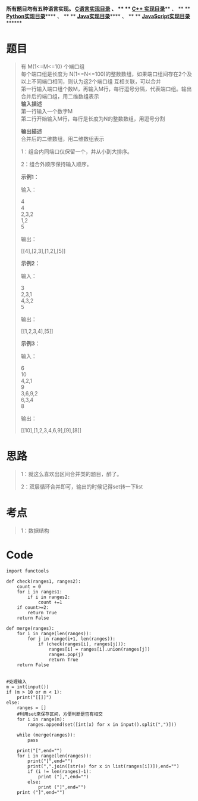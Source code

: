 **所有题目均有五种语言实现。
**[C语言实现目录](https://renjie.blog.csdn.net/article/details/129190260
"C语言实现目录")** 、 ** ** **[C++
实现目录](https://blog.csdn.net/misayaaaaa/category_12036814.html "C++
实现目录")****** 、 ** **
**[Python实现目录](https://blog.csdn.net/misayaaaaa/category_12111005.html
"Python实现目录")****** 、 ** **
**[Java实现目录](https://blog.csdn.net/misayaaaaa/category_12111006.html
"Java实现目录")****** 、 ** **
**[JavaScript实现目录](https://blog.csdn.net/misayaaaaa/category_12199270.html
"JavaScript实现目录")********

# 题目

> 有 M(1<=M<=10) 个端口组  
>  每个端口组是长度为 N(1<=N<=100)的整数数组，如果端口组间存在2个及以上不同端口相同，则认为这2个端口组 互相关联，可以合并  
>  第一行输入端口组个数M，再输入M行，每行逗号分隔，代表端口组。输出合并后的端口组，用二维数组表示  
>  **输入描述**  
>  第一行输入一个数字M  
>  第二行开始输入M行，每行是长度为N的整数数组，用逗号分割
>
> **输出描述**  
>  合并后的二维数组，用二维数组表示
>
> 1：组合内同端口仅保留一个，并从小到大排序。
>
> 2：组合外顺序保持输入顺序。
>
> **示例1：**
>
> 输入：
>
> 4  
>  4  
>  2,3,2  
>  1,2  
>  5
>
> 输出：
>
> [[4],[2,3],[1,2],[5]]
>
> **示例2：**
>
> 输入：
>
> 3  
>  2,3,1  
>  4,3,2  
>  5
>
> 输出：
>
> [[1,2,3,4],[5]]
>
> **示例3：**
>
> 输入：
>
> 6  
>  10  
>  4,2,1  
>  9  
>  3,6,9,2  
>  6,3,4  
>  8
>
> 输出：
>
> [[10],[1,2,3,4,6,9],[9],[8]]

# 思路

> 1：就这么喜欢出区间合并类的题目，醉了。
>
> 2：双层循环合并即可，输出的时候记得set转一下list

# 考点

> 1：数据结构

# Code

    
    
    import functools
    
    def check(ranges1, ranges2):
        count = 0
        for i in ranges1:
            if i in ranges2:
                count +=1
        if count>=2:
            return True
        return False
    
    def merge(ranges):
        for i in range(len(ranges)):
            for j in range(i+1, len(ranges)):
                if (check(ranges[i], ranges[j])):
                    ranges[i] = ranges[i].union(ranges[j])
                    ranges.pop(j)
                    return True
        return False
                    
     
    #处理输入
    m = int(input())
    if (m > 10 or m < 1):
        print("[[]]")
    else:
        ranges = []
        #利用set来保存区间，方便判断是否有相交
        for i in range(m):
            ranges.append(set([int(x) for x in input().split(",")]))
    
        while (merge(ranges)):
            pass
    
        print("[",end="")
        for i in range(len(ranges)):
            print("[",end="")
            print(",".join([str(x) for x in list(ranges[i])]),end="")
            if (i != len(ranges)-1):
                print ("],",end="")
            else:
                print ("]",end="")
        print ("]",end="")

